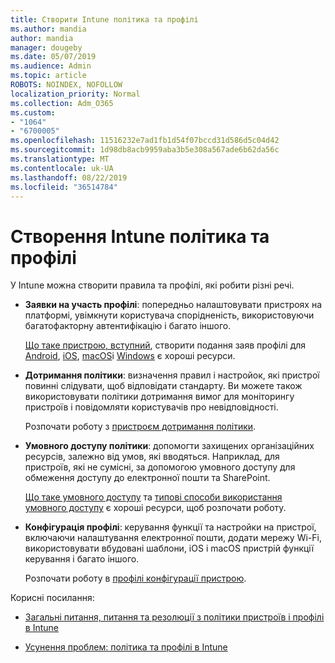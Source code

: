 ```yaml
---
title: Створити Intune політика та профілі
ms.author: mandia
author: mandia
manager: dougeby
ms.date: 05/07/2019
ms.audience: Admin
ms.topic: article
ROBOTS: NOINDEX, NOFOLLOW
localization_priority: Normal
ms.collection: Adm_O365
ms.custom:
- "1064"
- "6700005"
ms.openlocfilehash: 11516232e7ad1fb1d54f07bccd31d586d5c04d42
ms.sourcegitcommit: 1d98db8acb9959aba3b5e308a567ade6b62da56c
ms.translationtype: MT
ms.contentlocale: uk-UA
ms.lasthandoff: 08/22/2019
ms.locfileid: "36514784"
---
```

# <a name="creating-intune-policy-and-profiles"></a>Створення Intune політика та профілі

У Intune можна створити правила та профілі, які робити різні речі.

- **Заявки на участь профілі**: попередньо налаштовувати пристроях на платформі, увімкнути користувача спорідненість, використовуючи багатофакторну автентифікацію і багато іншого.

  [Що таке пристрою, вступний](https://docs.microsoft.com/intune/device-enrollment), створити подання заяв профілі для [Android](https://docs.microsoft.com/intune/android-enroll), [iOS](https://docs.microsoft.com/intune/ios-enroll), [macOS](https://docs.microsoft.com/intune/macos-enroll)і [Windows](https://docs.microsoft.com/intune/windows-enrollment-methods) є хороші ресурси.

- **Дотримання політики**: визначення правил і настройок, які пристрої повинні слідувати, щоб відповідати стандарту. Ви можете також використовувати політики дотримання вимог для моніторингу пристроїв і повідомляти користувачів про невідповідності.

  Розпочати роботу з [пристроєм дотримання політики](https://docs.microsoft.com/intune/device-compliance-get-started).
- **Умовного доступу політики**: допомогти захищених організаційних ресурсів, залежно від умов, які вводяться. Наприклад, для пристроїв, які не сумісні, за допомогою умовного доступу для обмеження доступу до електронної пошти та SharePoint.

  [Що таке умовного доступу](https://docs.microsoft.com/intune/conditional-access) та [типові способи використання умовного доступу](https://docs.microsoft.com/intune/conditional-access-intune-common-ways-use) є хороші ресурси, щоб розпочати роботу.

- **Конфігурація профілі**: керування функції та настройки на пристрої, включаючи налаштування електронної пошти, додати мережу Wi-Fi, використовувати вбудовані шаблони, iOS і macOS пристрій функції керування і багато іншого.

  Розпочати роботу в [профілі конфігурації пристрою](https://docs.microsoft.com/intune/device-profiles).

Корисні посилання:

- [Загальні питання, питання та резолюції з політики пристроїв і профілі в Intune](https://docs.microsoft.com/intune/device-profile-troubleshoot)

- [Усунення проблем: політика та профілі в Intune](https://docs.microsoft.com/intune/troubleshoot-policies-in-microsoft-intune)

